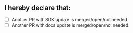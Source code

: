 ## I hereby declare that:
- [ ] Another PR with SDK update is merged/open/not needed
- [ ] Another PR with docs update is merged/open/not needed
